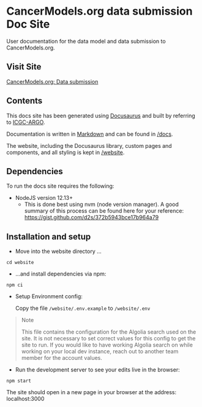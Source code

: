 # CancerModels.org data submission Doc Site

User documentation for the data model and data submission to CancerModels.org.

## Visit Site

[CancerModels.org: Data submission](https://www.cancermodels.org/validation/)

## Contents

This docs site has been generated using [Docusaurus](https://docusaurus.io/) and built by referring to [ICGC-ARGO](https://github.com/icgc-argo/argo-docs).

Documentation is written in [Markdown](https://github.com/adam-p/markdown-here/wiki/Markdown-Cheatsheet) and can be found in [/docs](docs).

The website, including the Docusaurus library, custom pages and components, and all styling is kept in [/website](website).

## Dependencies

To run the docs site requires the following:

- NodeJS version 12.13+
  - This is done best using nvm (node version manager). A good summary of this process can be found here for your reference: https://gist.github.com/d2s/372b5943bce17b964a79

## Installation and setup

- Move into the website directory ...

`cd website`

- ...and install dependencies via npm:

`npm ci`

- Setup Environment config:

    Copy the file `/website/.env.example` to `/website/.env`

> Note
> 
> This file contains the configuration for the Algolia search used on the site. It is not necessary to set correct values for this config to get the site to run. If you would like to have working Algolia search on while working on your local dev instance, reach out to another team member for the account values.



- Run the development server to see your edits live in the browser:

`npm start`

The site should open in a new page in your browser at the address: localhost:3000
